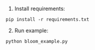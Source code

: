 1. Install requirements:
  ```
  pip install -r requirements.txt
  ```

2. Run example:
  ```
  python bloom_example.py
  ```
